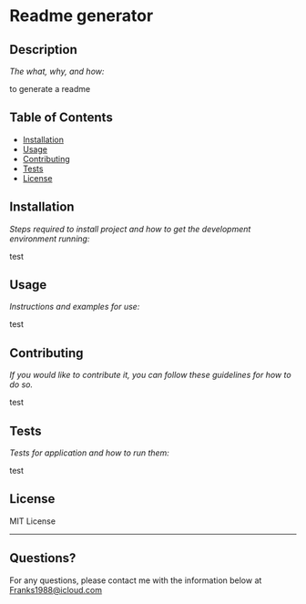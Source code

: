 # Readme generator
  
  ## Description 
  
  *The what, why, and how:* 
  
  to generate a readme

  ## Table of Contents
  * [Installation](#installation)
  * [Usage](#usage)
  * [Contributing](#contributing)
  * [Tests](#tests)
  * [License](#license)
  
  ## Installation
  
  *Steps required to install project and how to get the development environment running:*
  
  test
  
  ## Usage 
  
  *Instructions and examples for use:*
  
  test
  
  ## Contributing
  
  *If you would like to contribute it, you can follow these guidelines for how to do so.*
  
  test
  
  ## Tests
  
  *Tests for application and how to run them:*
  
  test
  
  ## License
  
  MIT License
  
  ---
  
  ## Questions?
  
  For any questions, please contact me with the information below at Franks1988@icloud.com
  